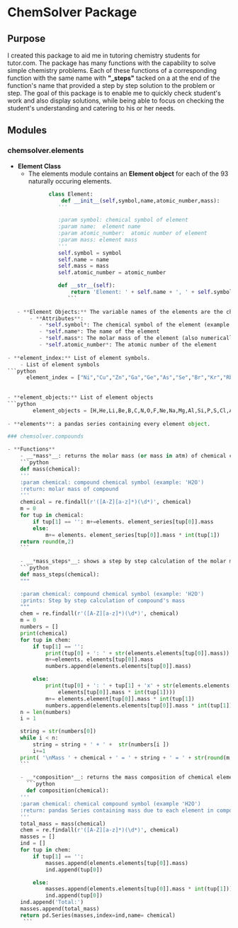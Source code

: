 # ChemSolver Package

## Purpose
I created this package to aid me in tutoring chemistry students for tutor.com. The package has many functions with the capability to solve simple chemistry problems. Each of these functions of a corresponding function with the same name with **"_steps"** tacked on a at the end of the function's name that provided a step by step solution to the problem or step. The goal of this package is to enable me to quickly check student's work and also display solutions, while being able to focus on checking the student's understanding and catering to his or her needs.

## Modules
### chemsolver.elements

- **Element Class**
   - The elements module contains an **Element object** for each of the 93 naturally occuring elements.
```python
             class Element:
                 def __init__(self,symbol,name,atomic_number,mass):
                '''

                :param symbol: chemical symbol of element
                :param name:  element name
                :param atomic_number:  atomic number of element
                :param mass: element mass
                '''
                self.symbol = symbol
                self.name = name
                self.mass = mass
                self.atomic_number = atomic_number

                def __str__(self):
                    return 'Element: ' + self.name + ', ' + self.symbol  +'\nAtomic Number: ' +str(self.atomic_number) + '\nMass: {}'.format(self.mass)
                   ```
               
   - **Element Objects:** The variable names of the elements are the chemical symbols of the elements (example: hydrogen is H)
       - **Attributes**: 
          - *self.symbol*: The chemical symbol of the element (example
          - *self.name*: The name of the element
          - *self.mass*: The molar mass of the element (also numerically equal to the mass of 1 atom of the element in atm)
          - *self.atomic_number*: The atomic number of the element  
      
- **element_index:** List of element symbols.
    - List of element symbols
```python
      element_index = ["Ni","Cu","Zn","Ga","Ge","As","Se","Br","Kr","Rb","Sr","Y","Zr","Nb","Mo","Tc","Ru","Rh","Pd","Ag","Cd","In","Sn","Sb","Te","I","Xe","Cs","Ba","La","Ce","Pr","Nd","Pm","Sm","Eu","Gd","Tb","Dy","Ho","Er","Tm","Yb","Lu","Hf","Ta","W","Re","Os","Ir","Pt","Au","Hg","Tl","Pb","Bi","Po","At","Rn","Fr","Ra","Ac","Th","Pa","U"]```
      
      
- **element_objects:** List of element objects
```python
        element_objects = [H,He,Li,Be,B,C,N,O,F,Ne,Na,Mg,Al,Si,P,S,Cl,Ar,K,Ca,Sc,Ti,V,Cr,Mn,Fe,Co,Ni,Cu,Zn,Ga,Ge,As,Se,Br,Kr,Rb,Sr,Y,Zr,Nb,Mo,Tc,Ru,Rh,Pd,Ag,Cd,In,Sn,Sb,Te,I,Xe,Cs,Ba,La,Ce,Pr,Nd,Pm,Sm,Eu,Gd,Tb,Dy,Ho,Er,Tm,Yb,Lu,Hf,Ta,W,Re,Os,Ir,Pt,Au,Hg,Tl,Pb,Bi,Po,At,Rn,Fr,Ra,Ac,Th,Pa,U]
        
- **elements**: a pandas series containing every element object.

### chemsolver.compounds

- **Functions**
    - __*mass*__: returns the molar mass (or mass in atm) of chemical compounds
    ```python
    def mass(chemical):
    '''
    :param chemical: compound chemical symbol (example: 'H2O')
    :return: molar mass of compound
    '''
    chemical = re.findall(r'([A-Z][a-z]*)(\d*)', chemical)
    m = 0
    for tup in chemical:
        if tup[1] == '': m+=elements. element_series[tup[0]].mass
        else:
            m+= elements. element_series[tup[0]].mass * int(tup[1])
    return round(m,2)
    ```
    
    - __*mass_steps*__: shows a step by step calculation of the molar mass of a compound
    ```python
    def mass_steps(chemical):
    """

    :param chemical: compound chemical symbol (example: 'H2O')
    :prints: Step by step calculation of compound's mass
    """
    chem = re.findall(r'([A-Z][a-z]*)(\d*)', chemical)
    m = 0
    numbers = []
    print(chemical)
    for tup in chem:
        if tup[1] == '':
            print(tup[0] + ': ' + str(elements.elements[tup[0]].mass))
            m+=elements. elements[tup[0]].mass
            numbers.append(elements.elements[tup[0]].mass)

        else:
            print(tup[0] + ': ' + tup[1] + 'x' + str(elements.elements[tup[0]].mass) + ' = ' + str(elements.
                elements[tup[0]].mass * int(tup[1])))
            m+= elements.element[tup[0]].mass * int(tup[1])
            numbers.append(elements.elements[tup[0]].mass * int(tup[1]))
    n = len(numbers)
    i = 1

    string = str(numbers[0])
    while i < n:
        string = string + ' + ' +  str(numbers[i ])
        i+=1 
    print( '\nMass ' + chemical + ' = ' + string + ' = ' + str(round(m,2)))
    ```
     
    - __*composition*__: returns the mass composition of chemical elements.
      ```python
      def composition(chemical):
    '''
    :param chemical: chemical compound symbol (example 'H2O')
    :return: pandas Series containing mass due to each element in compound and total mass of compound
    '''
    total_mass = mass(chemical)
    chem = re.findall(r'([A-Z][a-z]*)(\d*)', chemical)
    masses = []
    ind = []
    for tup in chem:
        if tup[1] == '':
            masses.append(elements.elements[tup[0]].mass)
            ind.append(tup[0])

        else:
            masses.append(elements.elements[tup[0]].mass * int(tup[1]))
            ind.append(tup[0])
    ind.append('Total:')
    masses.append(total_mass)
    return pd.Series(masses,index=ind,name= chemical) 
     ```
     
 
